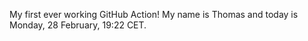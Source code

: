 My first ever working GitHub Action!
My name is Thomas and today is Monday, 28 February, 19:22 CET. 

